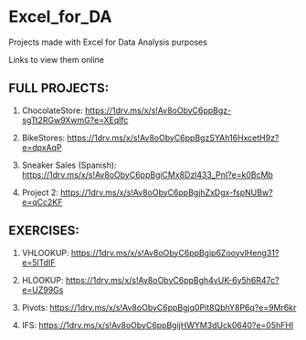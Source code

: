 # Excel_for_DA

Projects made with Excel for Data Analysis purposes

Links to view them online

## FULL PROJECTS:

1. ChocolateStore:
https://1drv.ms/x/s!Av8oObyC6ppBgz-sgTt2RGw9XwmG?e=XEqlfc

2. BikeStores:
https://1drv.ms/x/s!Av8oObyC6ppBgzSYAh16HxcetH9z?e=dpxAqP

3. Sneaker Sales (Spanish):
https://1drv.ms/x/s!Av8oObyC6ppBgiCMx8Dzl433_PnI?e=k0BcMb

4. Project 2:
https://1drv.ms/x/s!Av8oObyC6ppBgjhZxDgx-fspNUBw?e=qCc2KF

## EXERCISES:

1. VHLOOKUP:
https://1drv.ms/x/s!Av8oObyC6ppBgip6ZooyvlHeng31?e=5lTdIF

2. HLOOKUP:
https://1drv.ms/x/s!Av8oObyC6ppBgh4vUK-6y5h6R47c?e=UZ99Gs

3. Pivots:
https://1drv.ms/x/s!Av8oObyC6ppBgjq0Pit8QbhY8P6q?e=9Mr6kr

4. IFS:
https://1drv.ms/x/s!Av8oObyC6ppBgijHWYM3dUck0640?e=05hFHl


